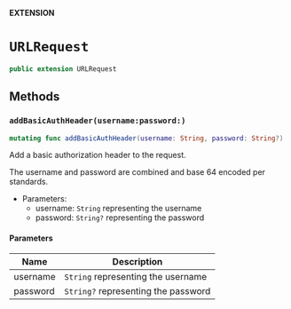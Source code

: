 **EXTENSION**

# `URLRequest`
```swift
public extension URLRequest
```

## Methods
### `addBasicAuthHeader(username:password:)`

```swift
mutating func addBasicAuthHeader(username: String, password: String?)
```

Add a basic authorization header to the request.

The username and password are combined and base 64 encoded per standards.

- Parameters:
    - username: `String` representing the username
    - password: `String?` representing the password

#### Parameters

| Name | Description |
| ---- | ----------- |
| username | `String` representing the username |
| password | `String?` representing the password |